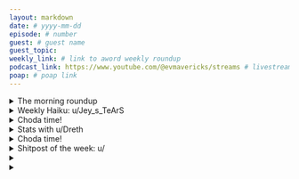 ```yaml
---
layout: markdown
date: # yyyy-mm-dd
episode: # number
guest: # guest name
guest_topic: 
weekly_link: # link to aword weekly roundup
podcast_link: https://www.youtube.com/@evmavericks/streams # livestream youtube recording
poap: # poap link
---
```



<details markdown=1>
<summary>The morning roundup</summary>
[View on Reddit →]()

[u/Mister_Eth](https://reddit.com/u/Mister_Eth)

> Ethereum

[u/Ethzenn](https://reddit.com/u/Ethzenn)

> $3,260

[u/Kallukoras](https://reddit.com/u/Kallukoras)

> 0.031

[u/usesbinkvideo](https://reddit.com/u/usesbinkvideo)

> 3,600,715 Ethereans subscribed (+2,626)

</details>
<details markdown=1>
<summary>Weekly Haiku: u/Jey_s_TeArS</summary>
[View on Reddit →]()



</details>
<details markdown=1>
<summary>Choda time!</summary>
[View on Reddit →]()

༼ つ ◕_◕ ༽つ ETH TAKE MY ENERGY ༼ つ ◕_◕ ༽つ

</details>
<details markdown=1>
<summary>Stats with u/Dreth</summary>
[View on Reddit →]()



</details>
<details markdown=1>
<summary>Choda time!</summary>
[View on Reddit →]()

༼ つ ◕_◕ ༽つ ETH TAKE MY ENERGY ༼ つ ◕_◕ ༽つ

</details>
<details markdown=1>
<summary>Shitpost of the week: u/</summary>
[View on Reddit →]()



</details>
<details markdown=1>
<summary></summary>
[View on Reddit →]()



</details>
<details markdown=1>
<summary></summary>
[View on Reddit →]()

[u/](https://reddit.com/u/):



---

[View on Reddit →]()

[u/](https://reddit.com/u/):



</details>
